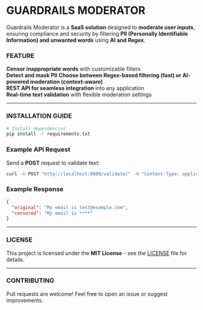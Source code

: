 # GUARDRAILS MODERATOR

Guardrails Moderator is a **SaaS solution** designed to **moderate user inputs**, ensuring compliance and security by filtering **PII (Personally Identifiable Information) and unwanted words** using **AI and Regex**.

### FEATURE

**Censor inappropriate words** with customizable filters  
**Detect and mask PII** 
**Choose between Regex-based filtering (fast) or AI-powered moderation (context-aware)**  
**REST API for seamless integration** into any application  
**Real-time text validation** with flexible moderation settings  

---

### INSTALLATION GUIDE

```sh
# Install dependencies
pip install -r requirements.txt
```
### **Example API Request**
Send a **POST** request to validate text:

```sh
curl -X POST "http://localhost:8000/validate/" -H "Content-Type: application/json" -d '{"text": "My email is test@example.com", "use_ai": false}'
```

### **Example Response**
```json
{
  "original": "My email is test@example.com",
  "censored": "My email is ****"
}
```

---

### LICENSE

This project is licensed under the **MIT License** - see the [LICENSE](LICENSE) file for details.

---

### CONTRIBUTING
Pull requests are welcome! Feel free to open an issue or suggest improvements.
